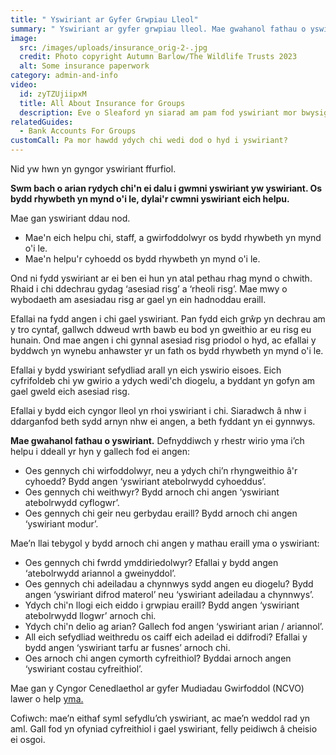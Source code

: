 ```yaml
---
title: " Yswiriant ar Gyfer Grwpiau Lleol"
summary: " Yswiriant ar gyfer grwpiau lleol. Mae gwahanol fathau o yswiriant."
image:
  src: /images/uploads/insurance_orig-2-.jpg
  credit: Photo copyright Autumn Barlow/The Wildlife Trusts 2023
  alt: Some insurance paperwork
category: admin-and-info
video:
  id: zyTZUjiipxM
  title: All About Insurance for Groups
  description: Eve o Sleaford yn siarad am pam fod yswiriant mor bwysig.
relatedGuides:
  - Bank Accounts For Groups
customCall: Pa mor hawdd ydych chi wedi dod o hyd i yswiriant?
---
```

Nid yw hwn yn gyngor yswiriant ffurfiol.



**Swm bach o arian rydych chi'n ei dalu i gwmni yswiriant yw yswiriant. Os bydd rhywbeth yn mynd o'i le, dylai'r cwmni yswiriant eich helpu.**



Mae gan yswiriant ddau nod.



* Mae'n eich helpu chi, staff, a gwirfoddolwyr os bydd rhywbeth yn mynd o'i le.
* Mae'n helpu'r cyhoedd os bydd rhywbeth yn mynd o'i le.



Ond ni fydd yswiriant ar ei ben ei hun yn atal pethau rhag mynd o chwith. Rhaid i chi ddechrau gydag ‘asesiad risg’ a ‘rheoli risg’. Mae mwy o wybodaeth am asesiadau risg ar gael yn ein hadnoddau eraill.



Efallai na fydd angen i chi gael yswiriant. Pan fydd eich grŵp yn dechrau am y tro cyntaf, gallwch ddweud wrth bawb eu bod yn gweithio ar eu risg eu hunain. Ond mae angen i chi gynnal asesiad risg priodol o hyd, ac efallai y byddwch yn wynebu anhawster yr un fath os bydd rhywbeth yn mynd o'i le.



Efallai y bydd yswiriant sefydliad arall yn eich yswirio eisoes. Eich cyfrifoldeb chi yw gwirio a ydych wedi'ch diogelu, a byddant yn gofyn am gael gweld eich asesiad risg.

Efallai y bydd eich cyngor lleol yn rhoi yswiriant i chi. Siaradwch â nhw i ddarganfod beth sydd arnyn nhw ei angen, a beth fyddant yn ei gynnwys.



**Mae gwahanol fathau o yswiriant.** Defnyddiwch y rhestr wirio yma i’ch helpu i ddeall yr hyn y gallech fod ei angen:



* Oes gennych chi wirfoddolwyr, neu a ydych chi’n rhyngweithio â'r cyhoedd? Bydd angen ‘yswiriant atebolrwydd cyhoeddus’.
* Oes gennych chi weithwyr? Bydd arnoch chi angen ‘yswiriant atebolrwydd cyflogwr’.
* Oes gennych chi geir neu gerbydau eraill? Bydd arnoch chi angen ‘yswiriant modur’.



Mae’n llai tebygol y bydd arnoch chi angen y mathau eraill yma o yswiriant:



* Oes gennych chi fwrdd ymddiriedolwyr? Efallai y bydd angen ‘atebolrwydd ariannol a gweinyddol’.
* Oes gennych chi adeiladau a chynnwys sydd angen eu diogelu? Bydd angen ‘yswiriant difrod materol’ neu ‘yswiriant adeiladau a chynnwys’.
* Ydych chi'n llogi eich eiddo i grwpiau eraill? Bydd angen ‘yswiriant atebolrwydd llogwr’ arnoch chi.
* Ydych chi'n delio ag arian? Gallech fod angen ‘yswiriant arian / ariannol’.
* All eich sefydliad weithredu os caiff eich adeilad ei ddifrodi? Efallai y bydd angen ‘yswiriant tarfu ar fusnes’ arnoch chi.
* Oes arnoch chi angen cymorth cyfreithiol? Byddai arnoch angen ‘yswiriant costau cyfreithiol’.



Mae gan y Cyngor Cenedlaethol ar gyfer Mudiadau Gwirfoddol (NCVO) lawer o help [yma.](https://knowhow.ncvo.org.uk/organisation/operations/insurance "knowhow.ncvo.org.uk" )



Cofiwch: mae’n eithaf syml sefydlu’ch yswiriant, ac mae’n weddol rad yn aml. Gall fod yn ofyniad cyfreithiol i gael yswiriant, felly peidiwch â cheisio ei osgoi.
